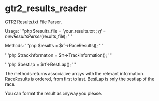 # gtr2_results_reader
GTR2 Results.txt File Parser.

Usage:
'''php
$results_file = 'your_results.txt';
$rf = new ResultsParser($results_file);
'''

Methods:
'''php
$results = $rf->RaceResults();
'''

'''php
$trackinformation = $rf->TrackInformation();
'''

'''php
$bestlap = $rf->BestLap();
'''

The methods returns associative arrays with the relevant information. 
RaceResults is ordered, from first to last.
BestLap is only the bestlap of the race.

You can format the result as anyway you please.



